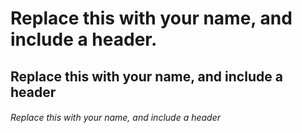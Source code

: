 # Replace this with your name, and include a header.
## Replace this with your name, and include a header
###### Replace this with your name, and include a header
